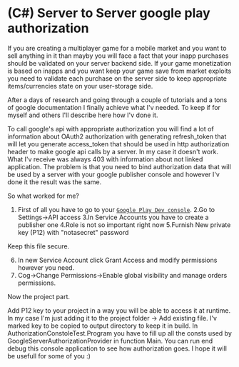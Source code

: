 # (C#) Server to Server google play authorization

If you are creating a multiplayer game for a mobile market and you want to sell anything in it than mayby you will face a fact that your inapp purchases should be validated on your server backend side.
If your game monetization is based on inapps and you want keep your game save from market exploits you need to validate each purchase on the server side to keep appropriate items/currencies state on your user-storage side.

After a days of research and going through a couple of tutorials and a tons of google documentation I finally achieve what I'v needed.
To keep if for myself and others I'll describe here how I'v done it.

To call google's api with appropriate authorization you will find a lot of information about OAuth2 authorization with generating refresh_token that will let you generate access_token that should be used in 
http authorization header to make google api calls by a server. In my case it doesn't work. What I'v receive was always 403 with information about not linked application. The problem is that you need to bind authorization data 
that will be used by a server with your google publisher console and however I'v done it the result was the same.

So what worked for me?
1. First of all you have to go to your <a href="https://play.google.com/apps/publish/" target="_blank">`Google Play Dev console`</a>.
2.Go to Settings->API access
3.In Service Accounts you have to create a publisher one
4.Role is not so important right now
5.Furnish New private key (P12) with "notasecret" password

Keep this file secure.

6. In new Service Account click Grant Access and modify permissions however you need.
7. Cog->Change Permissions->Enable global visibility and manage orders permissions.


Now the project part.

Add P12 key to your project in a way you will be able to access it at runtime.
In my case I'm just adding it to the project folder -> Add existing file.
I'v marked key to be copied to output directory to keep it in build.
In AuthorizationConstoleTest.Program you have to fill up all the consts used by GoogleServerAuthorizationProvider in function Main.
You can run end debug this console application to see how authorization goes.
I hope it will be usefull for some of you :)
